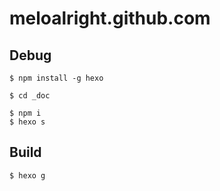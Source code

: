 # meloalright.github.com


## Debug

```shell
$ npm install -g hexo
```

```shell
$ cd _doc
```

```shell
$ npm i
$ hexo s
```


## Build

```shell
$ hexo g
```
